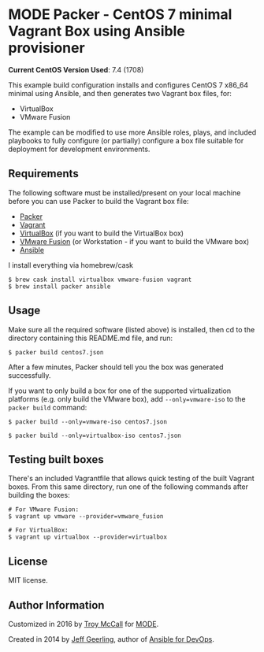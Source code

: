 # MODE Packer - CentOS 7 minimal Vagrant Box using Ansible provisioner

**Current CentOS Version Used**: 7.4 (1708)

This example build configuration installs and configures CentOS 7 x86_64 minimal using Ansible, and then generates two Vagrant box files, for:

  - VirtualBox
  - VMware Fusion

The example can be modified to use more Ansible roles, plays, and included playbooks to fully configure (or partially) configure a box file suitable for deployment for development environments.

## Requirements

The following software must be installed/present on your local machine before you can use Packer to build the Vagrant box file:

  - [Packer](http://www.packer.io/)
  - [Vagrant](http://vagrantup.com/)
  - [VirtualBox](https://www.virtualbox.org/) (if you want to build the VirtualBox box)
  - [VMware Fusion](http://www.vmware.com/products/fusion/) (or Workstation - if you want to build the VMware box)
  - [Ansible](http://docs.ansible.com/intro_installation.html)

I install everything via homebrew/cask

```
$ brew cask install virtualbox vmware-fusion vagrant
$ brew install packer ansible
```
## Usage

Make sure all the required software (listed above) is installed, then cd to the directory containing this README.md file, and run:

    $ packer build centos7.json

After a few minutes, Packer should tell you the box was generated successfully.

If you want to only build a box for one of the supported virtualization platforms (e.g. only build the VMware box), add `--only=vmware-iso` to the `packer build` command:

    $ packer build --only=vmware-iso centos7.json

    $ packer build --only=virtualbox-iso centos7.json

## Testing built boxes

There's an included Vagrantfile that allows quick testing of the built Vagrant boxes. From this same directory, run one of the following commands after building the boxes:

    # For VMware Fusion:
    $ vagrant up vmware --provider=vmware_fusion

    # For VirtualBox:
    $ vagrant up virtualbox --provider=virtualbox

## License

MIT license.

## Author Information

Customized in 2016 by [Troy McCall](https://troymccall.com) for [MODE](http://madebymode.com).

Created in 2014 by [Jeff Geerling](http://jeffgeerling.com/), author of [Ansible for DevOps](http://ansiblefordevops.com/).
